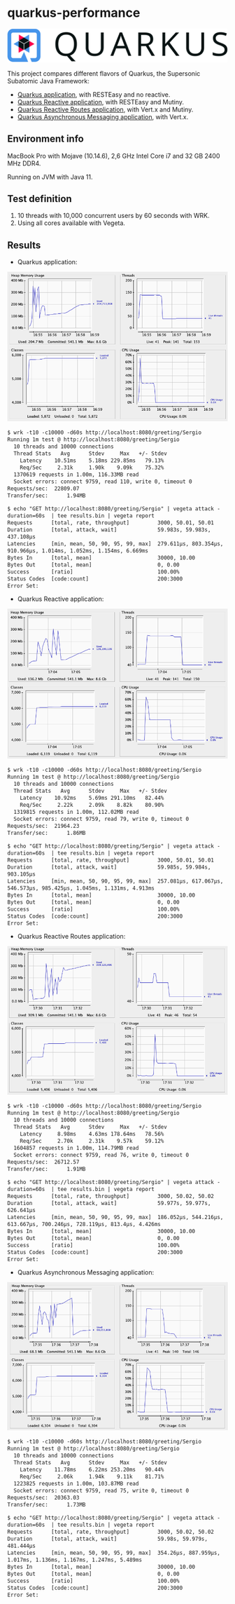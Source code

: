 # quarkus-performance

![](/img/quarkus.png)

This project compares different flavors of Quarkus, the Supersonic Subatomic Java Framework:

* [Quarkus application](https://quarkus.io/guides/getting-started), with RESTEasy and no reactive.
* [Quarkus Reactive application](https://quarkus.io/guides/getting-started-reactive), with RESTEasy and Mutiny.
* [Quarkus Reactive Routes application](https://quarkus.io/guides/reactive-routes), with Vert.x and Mutiny.
* [Quarkus Asynchronous Messaging application](https://quarkus.io/guides/reactive-messaging), with Vert.x.

## Environment info

MacBook Pro with Mojave (10.14.6), 2,6 GHz Intel Core i7  and 32 GB 2400 MHz DDR4.

Running on JVM with Java 11.

## Test definition

1. 10 threads with 10,000 concurrent users by 60 seconds with WRK.
2. Using all cores available with Vegeta.

## Results

* Quarkus application:

![](/img/quarkus-app.png)

```
$ wrk -t10 -c10000 -d60s http://localhost:8080/greeting/Sergio
Running 1m test @ http://localhost:8080/greeting/Sergio
  10 threads and 10000 connections
  Thread Stats   Avg      Stdev     Max   +/- Stdev
    Latency    10.51ms    5.18ms 229.85ms   79.13%
    Req/Sec     2.31k     1.90k    9.09k    75.32%
  1370619 requests in 1.00m, 116.33MB read
  Socket errors: connect 9759, read 110, write 0, timeout 0
Requests/sec:  22809.07
Transfer/sec:      1.94MB
```

```
$ echo "GET http://localhost:8080/greeting/Sergio" | vegeta attack -duration=60s  | tee results.bin | vegeta report
Requests      [total, rate, throughput]         3000, 50.01, 50.01
Duration      [total, attack, wait]             59.983s, 59.983s, 437.108µs
Latencies     [min, mean, 50, 90, 95, 99, max]  279.611µs, 803.354µs, 910.966µs, 1.014ms, 1.052ms, 1.154ms, 6.669ms
Bytes In      [total, mean]                     30000, 10.00
Bytes Out     [total, mean]                     0, 0.00
Success       [ratio]                           100.00%
Status Codes  [code:count]                      200:3000  
Error Set:
```

* Quarkus Reactive application:

![](/img/quarkus-reactive.png)

```
$ wrk -t10 -c10000 -d60s http://localhost:8080/greeting/Sergio
Running 1m test @ http://localhost:8080/greeting/Sergio
  10 threads and 10000 connections
  Thread Stats   Avg      Stdev     Max   +/- Stdev
    Latency    10.92ms    5.69ms 291.10ms   82.44%
    Req/Sec     2.22k     2.09k    8.82k    80.90%
  1319815 requests in 1.00m, 112.02MB read
  Socket errors: connect 9759, read 79, write 0, timeout 0
Requests/sec:  21964.23
Transfer/sec:      1.86MB
```

```
$ echo "GET http://localhost:8080/greeting/Sergio" | vegeta attack -duration=60s  | tee results.bin | vegeta report
Requests      [total, rate, throughput]         3000, 50.01, 50.01
Duration      [total, attack, wait]             59.985s, 59.984s, 903.105µs
Latencies     [min, mean, 50, 90, 95, 99, max]  257.081µs, 617.067µs, 546.573µs, 985.425µs, 1.045ms, 1.131ms, 4.913ms
Bytes In      [total, mean]                     30000, 10.00
Bytes Out     [total, mean]                     0, 0.00
Success       [ratio]                           100.00%
Status Codes  [code:count]                      200:3000  
Error Set:
```

* Quarkus Reactive Routes application:

![](/img/quarkus-reactive-routes.png)

```
$ wrk -t10 -c10000 -d60s http://localhost:8080/greeting/Sergio
Running 1m test @ http://localhost:8080/greeting/Sergio
  10 threads and 10000 connections
  Thread Stats   Avg      Stdev     Max   +/- Stdev
    Latency     8.98ms    4.63ms 178.64ms   78.56%
    Req/Sec     2.70k     2.31k    9.57k    59.12%
  1604857 requests in 1.00m, 114.79MB read
  Socket errors: connect 9759, read 76, write 0, timeout 0
Requests/sec:  26712.57
Transfer/sec:      1.91MB
```

```
$ echo "GET http://localhost:8080/greeting/Sergio" | vegeta attack -duration=60s  | tee results.bin | vegeta report
Requests      [total, rate, throughput]         3000, 50.02, 50.02
Duration      [total, attack, wait]             59.977s, 59.977s, 626.641µs
Latencies     [min, mean, 50, 90, 95, 99, max]  186.052µs, 544.216µs, 613.667µs, 700.246µs, 728.119µs, 813.4µs, 4.426ms
Bytes In      [total, mean]                     30000, 10.00
Bytes Out     [total, mean]                     0, 0.00
Success       [ratio]                           100.00%
Status Codes  [code:count]                      200:3000  
Error Set:
```

* Quarkus Asynchronous Messaging application:

![](/img/quarkus-async-messaging.png)

```
$ wrk -t10 -c10000 -d60s http://localhost:8080/greeting/Sergio
Running 1m test @ http://localhost:8080/greeting/Sergio
  10 threads and 10000 connections
  Thread Stats   Avg      Stdev     Max   +/- Stdev
    Latency    11.78ms    6.22ms 253.20ms   90.44%
    Req/Sec     2.06k     1.94k    9.11k    81.71%
  1223825 requests in 1.00m, 103.87MB read
  Socket errors: connect 9759, read 75, write 0, timeout 0
Requests/sec:  20363.03
Transfer/sec:      1.73MB
```

```
$ echo "GET http://localhost:8080/greeting/Sergio" | vegeta attack -duration=60s  | tee results.bin | vegeta report
Requests      [total, rate, throughput]         3000, 50.02, 50.02
Duration      [total, attack, wait]             59.98s, 59.979s, 481.444µs
Latencies     [min, mean, 50, 90, 95, 99, max]  354.26µs, 887.959µs, 1.017ms, 1.136ms, 1.167ms, 1.247ms, 5.489ms
Bytes In      [total, mean]                     30000, 10.00
Bytes Out     [total, mean]                     0, 0.00
Success       [ratio]                           100.00%
Status Codes  [code:count]                      200:3000  
Error Set:
```
